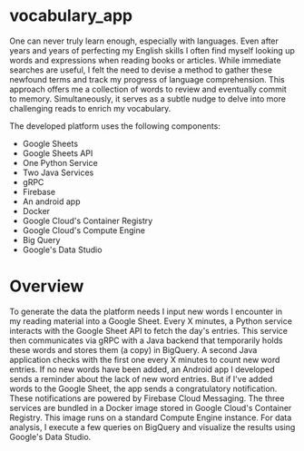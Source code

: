 # vocabulary_app
One can never truly learn enough, especially with languages. Even after years and years of perfecting my English skills I often find myself looking up words and expressions when reading books or articles. While immediate searches are useful, I felt the need to devise a method to gather these newfound terms and track my progress of language comprehension. This approach offers me a collection of words to review and eventually commit to memory. Simultaneously, it serves as a subtle nudge to delve into more challenging reads to enrich my vocabulary.

The developed platform uses the following components:

- Google Sheets
- Google Sheets API
- One Python Service
- Two Java Services
- gRPC
- Firebase
- An android app
- Docker
- Google Cloud's Container Registry
- Google Cloud's Compute Engine
- Big Query
- Google's Data Studio


# Overview
To generate the data the platform needs I input new words I encounter in my reading material into a Google Sheet. Every X minutes, a Python service interacts with the Google Sheet API to fetch the day's entries. This service then communicates via gRPC with a Java backend that temporarily holds these words and stores them (a copy) in BigQuery. A second Java application checks with the first one every X minutes to count new word entries. If no new words have been added, an Android app I developed sends a reminder about the lack of new word entries. But if I've added words to the Google Sheet, the app sends a congratulatory notification. These notifications are powered by Firebase Cloud Messaging. 
The three services are bundled in a Docker image stored in Google Cloud's Container Registry. This image runs on a standard Compute Engine instance. For data analysis, I execute a few queries on BigQuery and visualize the results using Google's Data Studio.

